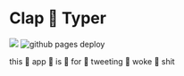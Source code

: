 # Clap 👏 Typer

![](https://img.shields.io/badge/certified-very%20tight-brightgreen.svg?style=flat-square)
![github pages deploy](https://github.com/johnmberger/Clap-Typer/workflows/github%20pages%20deploy/badge.svg)

this 👏 app 👏 is 👏 for 👏 tweeting 👏 woke 👏 shit

